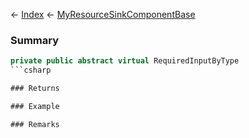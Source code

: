 ← [Index](Api-Index) ← [MyResourceSinkComponentBase](VRage.Game.Components.MyResourceSinkComponentBase)

### Summary

```csharp
private public abstract virtual RequiredInputByType
```csharp

### Returns

### Example

### Remarks


